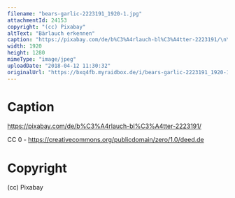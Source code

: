 ```yaml
---
filename: "bears-garlic-2223191_1920-1.jpg"
attachmentId: 24153
copyright: "(cc) Pixabay"
altText: "Bärlauch erkennen"
caption: "https://pixabay.com/de/b%C3%A4rlauch-bl%C3%A4tter-2223191/\n\nCC 0 -\nhttps://creativecommons.org/publicdomain/zero/1.0/deed.de"
width: 1920
height: 1280
mimeType: "image/jpeg"
uploadDate: "2018-04-12 11:30:32"
originalUrl: "https://bxq4fb.myraidbox.de/i/bears-garlic-2223191_1920-1.jpg"
---
```


# Caption

https://pixabay.com/de/b%C3%A4rlauch-bl%C3%A4tter-2223191/

CC 0 -
https://creativecommons.org/publicdomain/zero/1.0/deed.de

# Copyright

(cc) Pixabay
